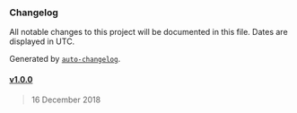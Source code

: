 ### Changelog

All notable changes to this project will be documented in this file. Dates are displayed in UTC.

Generated by [`auto-changelog`](https://github.com/CookPete/auto-changelog).

#### [v1.0.0](https://github.com/ZYinMD/sepia/compare/v1.0.0...v1.0.0)

> 16 December 2018
